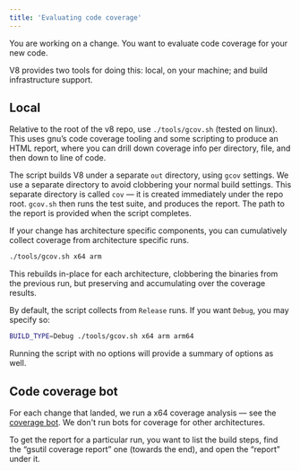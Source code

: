 ```yaml
---
title: 'Evaluating code coverage'
---
```

You are working on a change. You want to evaluate code coverage for your new code.

V8 provides two tools for doing this: local, on your machine; and build infrastructure support.

## Local

Relative to the root of the v8 repo, use `./tools/gcov.sh` (tested on linux). This uses gnu’s code coverage tooling and some scripting to produce an HTML report, where you can drill down coverage info per directory, file, and then down to line of code.

The script builds V8 under a separate `out` directory, using `gcov` settings. We use a separate directory to avoid clobbering your normal build settings. This separate directory is called `cov` — it is created immediately under the repo root. `gcov.sh` then runs the test suite, and produces the report. The path to the report is provided when the script completes.

If your change has architecture specific components, you can cumulatively collect coverage from architecture specific runs.

```bash
./tools/gcov.sh x64 arm
```

This rebuilds in-place for each architecture, clobbering the binaries from the previous run, but preserving and accumulating over the coverage results.

By default, the script collects from `Release` runs. If you want `Debug`, you may specify so:

```bash
BUILD_TYPE=Debug ./tools/gcov.sh x64 arm arm64
```

Running the script with no options will provide a summary of options as well.

## Code coverage bot

For each change that landed, we run a x64 coverage analysis — see the [coverage bot](https://build.chromium.org/p/client.v8/builders/V8%20Linux64%20-%20gcov%20coverage). We don't run bots for coverage for other architectures.

To get the report for a particular run, you want to list the build steps, find the “gsutil coverage report” one (towards the end), and open the “report” under it.
